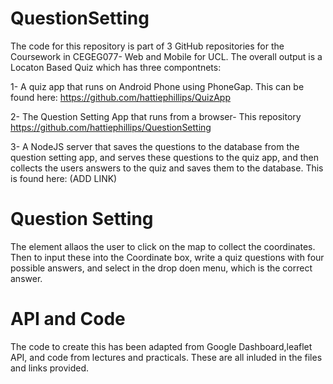 # QuestionSetting

The code for this repository is part of 3 GitHub repositories for the Coursework in CEGEG077- Web and Mobile for UCL. The overall output is a Locaton Based Quiz which has three compontnets:

1- A quiz app that runs on Android Phone using PhoneGap. This can be found here: https://github.com/hattiephillips/QuizApp

2- The Question Setting App that runs from a browser- This repository https://github.com/hattiephillips/QuestionSetting

3- A NodeJS server that saves the questions to the database from the question setting app, and serves these questions to the quiz app, and then collects the users answers to the quiz and saves them to the database. This is found here: (ADD LINK)

# Question Setting

The element allaos the user to click on the map to collect the coordinates. Then to input these into the Coordinate box, write a quiz questions with four possible answers, and select in the drop doen menu, which is the correct answer.



# API and Code
The code to create this has been adapted from Google Dashboard,leaflet API, and code from lectures and practicals. These are all inluded in the files and links provided.
